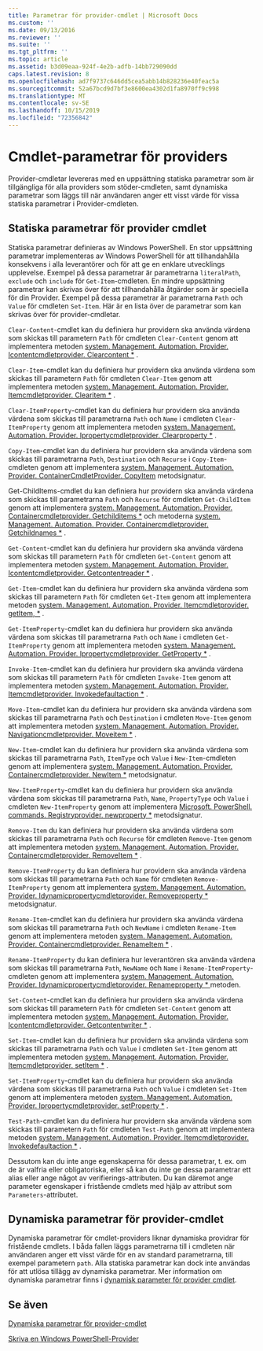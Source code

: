 ```yaml
---
title: Parametrar för provider-cmdlet | Microsoft Docs
ms.custom: ''
ms.date: 09/13/2016
ms.reviewer: ''
ms.suite: ''
ms.tgt_pltfrm: ''
ms.topic: article
ms.assetid: b3d09eaa-924f-4e2b-adfb-14bb729090dd
caps.latest.revision: 8
ms.openlocfilehash: ad7f9737c646dd5cea5abb14b828236e40feac5a
ms.sourcegitcommit: 52a67bcd9d7bf3e8600ea4302d1fa8970ff9c998
ms.translationtype: MT
ms.contentlocale: sv-SE
ms.lasthandoff: 10/15/2019
ms.locfileid: "72356842"
---
```

# <a name="provider-cmdlet-parameters"></a>Cmdlet-parametrar för providers

Provider-cmdletar levereras med en uppsättning statiska parametrar som är tillgängliga för alla providers som stöder-cmdleten, samt dynamiska parametrar som läggs till när användaren anger ett visst värde för vissa statiska parametrar i Provider-cmdleten.

## <a name="provider-cmdlet-static-parameters"></a>Statiska parametrar för provider cmdlet

Statiska parametrar definieras av Windows PowerShell. En stor uppsättning parametrar implementeras av Windows PowerShell för att tillhandahålla konsekvens i alla leverantörer och för att ge en enklare utvecklings upplevelse. Exempel på dessa parametrar är parametrarna `literalPath`, `exclude` och `include` för `Get-Item`-cmdleten. En mindre uppsättning parametrar kan skrivas över för att tillhandahålla åtgärder som är speciella för din Provider. Exempel på dessa parametrar är parametrarna `Path` och `Value` för cmdleten `Set-Item`. Här är en lista över de parametrar som kan skrivas över för provider-cmdletar.

`Clear-Content`-cmdlet kan du definiera hur providern ska använda värdena som skickas till parametern `Path` för cmdleten `Clear-Content` genom att implementera metoden [system. Management. Automation. Provider. Icontentcmdletprovider. Clearcontent *](/dotnet/api/System.Management.Automation.Provider.IContentCmdletProvider.ClearContent) .

`Clear-Item`-cmdlet kan du definiera hur providern ska använda värdena som skickas till parametern `Path` för cmdleten `Clear-Item` genom att implementera metoden [system. Management. Automation. Provider. Itemcmdletprovider. Clearitem *](/dotnet/api/System.Management.Automation.Provider.ItemCmdletProvider.ClearItem) .

`Clear-ItemProperty`-cmdlet kan du definiera hur providern ska använda värdena som skickas till parametrarna `Path` och `Name` i cmdleten `Clear-ItemProperty` genom att implementera metoden [system. Management. Automation. Provider. Ipropertycmdletprovider. Clearproperty *](/dotnet/api/System.Management.Automation.Provider.IPropertyCmdletProvider.ClearProperty) .

`Copy-Item`-cmdlet kan du definiera hur providern ska använda värdena som skickas till parametrarna `Path`, `Destination` och `Recurse` i `Copy-Item`-cmdleten genom att implementera [system. Management. Automation. Provider. ContainerCmdletProvider. CopyItem](/dotnet/api/System.Management.Automation.Provider.ContainerCmdletProvider.CopyItem) metodsignatur.

Get-ChildItems-cmdlet du kan definiera hur providern ska använda värdena som skickas till parametrarna `Path` och `Recurse` för cmdleten `Get-ChildItem` genom att implementera [system. Management. Automation. Provider. Containercmdletprovider. Getchilditems *](/dotnet/api/System.Management.Automation.Provider.ContainerCmdletProvider.GetChildItems) och metoderna [system. Management. Automation. Provider. Containercmdletprovider. Getchildnames *](/dotnet/api/System.Management.Automation.Provider.ContainerCmdletProvider.GetChildNames) .

`Get-Content`-cmdlet kan du definiera hur providern ska använda värdena som skickas till parametern `Path` för cmdleten `Get-Content` genom att implementera metoden [system. Management. Automation. Provider. Icontentcmdletprovider. Getcontentreader *](/dotnet/api/System.Management.Automation.Provider.IContentCmdletProvider.GetContentReader) .

`Get-Item`-cmdlet kan du definiera hur providern ska använda värdena som skickas till parametern `Path` för cmdleten `Get-Item` genom att implementera metoden [system. Management. Automation. Provider. Itemcmdletprovider. getItem, *](/dotnet/api/System.Management.Automation.Provider.ItemCmdletProvider.GetItem) .

`Get-ItemProperty`-cmdlet kan du definiera hur providern ska använda värdena som skickas till parametrarna `Path` och `Name` i cmdleten `Get-ItemProperty` genom att implementera metoden [system. Management. Automation. Provider. Ipropertycmdletprovider. GetProperty *](/dotnet/api/System.Management.Automation.Provider.IPropertyCmdletProvider.GetProperty) .

`Invoke-Item`-cmdlet kan du definiera hur providern ska använda värdena som skickas till parametern `Path` för cmdleten `Invoke-Item` genom att implementera metoden [system. Management. Automation. Provider. Itemcmdletprovider. Invokedefaultaction *](/dotnet/api/System.Management.Automation.Provider.ItemCmdletProvider.InvokeDefaultAction) .

`Move-Item`-cmdlet kan du definiera hur providern ska använda värdena som skickas till parametrarna `Path` och `Destination` i cmdleten `Move-Item` genom att implementera metoden [system. Management. Automation. Provider. Navigationcmdletprovider. Moveitem *](/dotnet/api/System.Management.Automation.Provider.NavigationCmdletProvider.MoveItem) .

`New-Item`-cmdlet kan du definiera hur providern ska använda värdena som skickas till parametrarna `Path`, `ItemType` och `Value` i `New-Item`-cmdleten genom att implementera [system. Management. Automation. Provider. Containercmdletprovider. NewItem *](/dotnet/api/System.Management.Automation.Provider.ContainerCmdletProvider.NewItem) metodsignatur.

`New-ItemProperty`-cmdlet kan du definiera hur providern ska använda värdena som skickas till parametrarna `Path`, `Name`, `PropertyType` och `Value` i cmdleten `New-ItemProperty` genom att implementera [Microsoft. PowerShell. commands. Registryprovider. newproperty *](/dotnet/api/Microsoft.PowerShell.Commands.RegistryProvider.NewProperty) metodsignatur.

`Remove-Item` du kan definiera hur providern ska använda värdena som skickas till parametrarna `Path` och `Recurse` för cmdleten `Remove-Item` genom att implementera metoden [system. Management. Automation. Provider. Containercmdletprovider. RemoveItem *](/dotnet/api/System.Management.Automation.Provider.ContainerCmdletProvider.RemoveItem) .

`Remove-ItemProperty` du kan definiera hur providern ska använda värdena som skickas till parametrarna `Path` och `Name` för cmdleten `Remove-ItemProperty` genom att implementera [system. Management. Automation. Provider. Idynamicpropertycmdletprovider. Removeproperty *](/dotnet/api/System.Management.Automation.Provider.IDynamicPropertyCmdletProvider.RemoveProperty) metodsignatur.

`Rename-Item`-cmdlet kan du definiera hur providern ska använda värdena som skickas till parametrarna `Path` och `NewName` i cmdleten `Rename-Item` genom att implementera metoden [system. Management. Automation. Provider. Containercmdletprovider. RenameItem *](/dotnet/api/System.Management.Automation.Provider.ContainerCmdletProvider.RenameItem) .

`Rename-ItemProperty` du kan definiera hur leverantören ska använda värdena som skickas till parametrarna `Path`, `NewName` och `Name` i `Rename-ItemProperty`-cmdleten genom att implementera [system. Management. Automation. Provider. Idynamicpropertycmdletprovider. Renameproperty * ](/dotnet/api/System.Management.Automation.Provider.IDynamicPropertyCmdletProvider.RenameProperty)metoden.

`Set-Content`-cmdlet kan du definiera hur providern ska använda värdena som skickas till parametern `Path` för cmdleten `Set-Content` genom att implementera metoden [system. Management. Automation. Provider. Icontentcmdletprovider. Getcontentwriter *](/dotnet/api/System.Management.Automation.Provider.IContentCmdletProvider.GetContentWriter) .

`Set-Item`-cmdlet kan du definiera hur providern ska använda värdena som skickas till parametrarna `Path` och `Value` i cmdleten `Set-Item` genom att implementera metoden [system. Management. Automation. Provider. Itemcmdletprovider. setItem *](/dotnet/api/System.Management.Automation.Provider.ItemCmdletProvider.SetItem) .

`Set-ItemProperty`-cmdlet kan du definiera hur providern ska använda värdena som skickas till parametrarna `Path` och `Value` i cmdleten `Set-Item` genom att implementera metoden [system. Management. Automation. Provider. Ipropertycmdletprovider. setProperty *](/dotnet/api/System.Management.Automation.Provider.IPropertyCmdletProvider.SetProperty) .

`Test-Path`-cmdlet kan du definiera hur providern ska använda värdena som skickas till parametern `Path` för cmdleten `Test-Path` genom att implementera metoden [system. Management. Automation. Provider. Itemcmdletprovider. Invokedefaultaction *](/dotnet/api/System.Management.Automation.Provider.ItemCmdletProvider.InvokeDefaultAction) .

Dessutom kan du inte ange egenskaperna för dessa parametrar, t. ex. om de är valfria eller obligatoriska, eller så kan du inte ge dessa parametrar ett alias eller ange något av verifierings-attributen. Du kan däremot ange parameter egenskaper i fristående cmdlets med hjälp av attribut som `Parameters`-attributet.

## <a name="provider-cmdlet-dynamic-parameters"></a>Dynamiska parametrar för provider-cmdlet

Dynamiska parametrar för cmdlet-providers liknar dynamiska providrar för fristående cmdlets. I båda fallen läggs parametrarna till i cmdleten när användaren anger ett visst värde för en av standard parametrarna, till exempel parametern `path`. Alla statiska parametrar kan dock inte användas för att utlösa tillägg av dynamiska parametrar. Mer information om dynamiska parametrar finns i [dynamisk parameter för provider cmdlet](./provider-cmdlet-dynamic-parameters.md).

## <a name="see-also"></a>Se även

[Dynamiska parametrar för provider-cmdlet](./provider-cmdlet-dynamic-parameters.md)

[Skriva en Windows PowerShell-Provider](./writing-a-windows-powershell-provider.md)